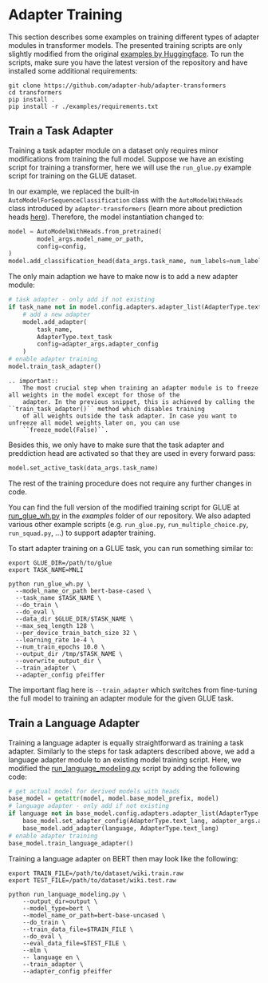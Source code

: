 # Adapter Training

This section describes some examples on training different types of adapter modules in transformer models.
The presented training scripts are only slightly modified from the original [examples by Huggingface](https://huggingface.co/transformers/examples.html).
To run the scripts, make sure you have the latest version of the repository and have installed some additional requirements:

```
git clone https://github.com/adapter-hub/adapter-transformers
cd transformers
pip install .
pip install -r ./examples/requirements.txt
```

## Train a Task Adapter

Training a task adapter module on a dataset only requires minor modifications from training the full model. Suppose we have an existing script for training a transformer, here we will use the `run_glue.py` example script for training on the GLUE dataset.

In our example, we replaced the built-in `AutoModelForSequenceClassification` class with the `AutoModelWithHeads` class introduced by `adapter-transformers` (learn more about prediction heads [here](prediction_heads.md)). Therefore, the model instantiation changed to:

```python
model = AutoModelWithHeads.from_pretrained(
        model_args.model_name_or_path,
        config=config,
)
model.add_classification_head(data_args.task_name, num_labels=num_labels)
```

The only main adaption we have to make now is to add a new adapter module:

```python
# task adapter - only add if not existing
if task_name not in model.config.adapters.adapter_list(AdapterType.text_task):
    # add a new adapter
    model.add_adapter(
        task_name,
        AdapterType.text_task
        config=adapter_args.adapter_config
    )
# enable adapter training
model.train_task_adapter()
```

```eval_rst
.. important::
    The most crucial step when training an adapter module is to freeze all weights in the model except for those of the
    adapter. In the previous snippet, this is achieved by calling the ``train_task_adapter()`` method which disables training
    of all weights outside the task adapter. In case you want to unfreeze all model weights later on, you can use
    ``freeze_model(False)``.
```

Besides this, we only have to make sure that the task adapter and preddiction head are activated so that they are used in every forward pass:

```python
model.set_active_task(data_args.task_name)
```

The rest of the training procedure does not require any further changes in code.

You can find the full version of the modified training script for GLUE at [run_glue_wh.py](https://github.com/adapter-hub/adapter-transformers/blob/master/examples/run_glue_wh.py) in the *examples* folder of our repository.
We also adapted various other example scripts (e.g. `run_glue.py`, `run_multiple_choice.py`, `run_squad.py`, ...) to support adapter training.

To start adapter training on a GLUE task, you can run something similar to:

```
export GLUE_DIR=/path/to/glue
export TASK_NAME=MNLI

python run_glue_wh.py \
  --model_name_or_path bert-base-cased \
  --task_name $TASK_NAME \
  --do_train \
  --do_eval \
  --data_dir $GLUE_DIR/$TASK_NAME \
  --max_seq_length 128 \
  --per_device_train_batch_size 32 \
  --learning_rate 1e-4 \
  --num_train_epochs 10.0 \
  --output_dir /tmp/$TASK_NAME \
  --overwrite_output_dir \
  --train_adapter \
  --adapter_config pfeiffer
```

The important flag here is `--train_adapter` which switches from fine-tuning the full model to training an adapter module for the given GLUE task.

## Train a Language Adapter

Training a language adapter is equally straightforward as training a task adapter. Similarly to the steps for task adapters
described above, we add a language adapter module to an existing model training script. Here, we modified the
[run_language_modeling.py](https://github.com/adapter-hub/adapter-transformers/blob/master/examples/run_language_modeling.py)
script by adding the following code:

```python
# get actual model for derived models with heads
base_model = getattr(model, model.base_model_prefix, model)
# language adapter - only add if not existing
if language not in base_model.config.adapters.adapter_list(AdapterType.text_lang):
    base_model.set_adapter_config(AdapterType.text_lang, adapter_args.adapter_config)
    base_model.add_adapter(language, AdapterType.text_lang)
# enable adapter training
base_model.train_language_adapter()
```

Training a language adapter on BERT then may look like the following:

```
export TRAIN_FILE=/path/to/dataset/wiki.train.raw
export TEST_FILE=/path/to/dataset/wiki.test.raw

python run_language_modeling.py \
    --output_dir=output \
    --model_type=bert \
    --model_name_or_path=bert-base-uncased \
    --do_train \
    --train_data_file=$TRAIN_FILE \
    --do_eval \
    --eval_data_file=$TEST_FILE \
    --mlm \
    -- language en \
    --train_adapter \
    --adapter_config pfeiffer
```
